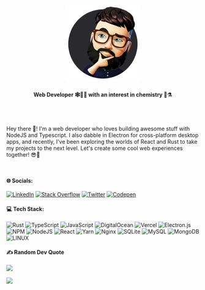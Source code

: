 
<div align="center">
  <img height="200" src="https://raw.githubusercontent.com/motorlatitude/motorlatitude/master/avatar.png"/>
  <h4>Web Developer 🕸️🧑‍💻 with an interest in chemistry 🧪⚗️</i></h5>
</div>
<br />
<br />

Hey there 👋! I'm a web developer who loves building awesome stuff with NodeJS and Typescript. I also dabble in Electron for cross-platform desktop apps, and recently, I've been exploring the worlds of React and Rust to take my projects to the next level. Let's create some cool web experiences together! 😎🚀

<br />

#### 🌐 Socials:
[![LinkedIn](https://img.shields.io/badge/LinkedIn-%230077B5.svg?style=for-the-badge&logo=linkedin&logoColor=white)](https://linkedin.com/in/lennart-h-829331144) [![Stack Overflow](https://img.shields.io/badge/-Stackoverflow-FE7A16?style=for-the-badge&logo=stack-overflow&logoColor=white)](https://stackoverflow.com/users/926978) [![Twitter](https://img.shields.io/badge/Twitter-%231DA1F2.svg?style=for-the-badge&logo=Twitter&logoColor=white)](https://twitter.com/motorlatitude) [![Codepen](https://img.shields.io/badge/Codepen-000000?style=for-the-badge&logo=codepen&logoColor=white)](https://codepen.io/motorlatitude) 

#### 💻 Tech Stack:
![Rust](https://img.shields.io/badge/rust-%23000000.svg?style=for-the-badge&logo=rust&logoColor=white) ![TypeScript](https://img.shields.io/badge/typescript-%23007ACC.svg?style=for-the-badge&logo=typescript&logoColor=white) ![JavaScript](https://img.shields.io/badge/javascript-%23323330.svg?style=for-the-badge&logo=javascript&logoColor=%23F7DF1E) ![DigitalOcean](https://img.shields.io/badge/DigitalOcean-%230167ff.svg?style=for-the-badge&logo=digitalOcean&logoColor=white) ![Vercel](https://img.shields.io/badge/vercel-%23000000.svg?style=for-the-badge&logo=vercel&logoColor=white) ![Electron.js](https://img.shields.io/badge/Electron-191970?style=for-the-badge&logo=Electron&logoColor=white) ![NPM](https://img.shields.io/badge/NPM-%23000000.svg?style=for-the-badge&logo=npm&logoColor=white) ![NodeJS](https://img.shields.io/badge/node.js-6DA55F?style=for-the-badge&logo=node.js&logoColor=white) ![React](https://img.shields.io/badge/react-%2320232a.svg?style=for-the-badge&logo=react&logoColor=%2361DAFB) ![Yarn](https://img.shields.io/badge/yarn-%232C8EBB.svg?style=for-the-badge&logo=yarn&logoColor=white) ![Nginx](https://img.shields.io/badge/nginx-%23009639.svg?style=for-the-badge&logo=nginx&logoColor=white) ![SQLite](https://img.shields.io/badge/sqlite-%2307405e.svg?style=for-the-badge&logo=sqlite&logoColor=white) ![MySQL](https://img.shields.io/badge/mysql-%2300f.svg?style=for-the-badge&logo=mysql&logoColor=white) ![MongoDB](https://img.shields.io/badge/MongoDB-%234ea94b.svg?style=for-the-badge&logo=mongodb&logoColor=white) ![LINUX](https://img.shields.io/badge/Linux-FCC624?style=for-the-badge&logo=linux&logoColor=black)

<!--
#### 📊 GitHub Stats:
![](https://github-readme-stats.vercel.app/api?username=motorlatitude&theme=dark&hide_border=true&include_all_commits=true&count_private=true)
![](https://github-readme-streak-stats.herokuapp.com/?user=motorlatitude&theme=dark&hide_border=true)
![](https://github-readme-stats.vercel.app/api/top-langs/?username=motorlatitude&theme=dark&hide_border=true&include_all_commits=true&count_private=true&layout=compact)
-->

#### ✍️ Random Dev Quote
![](https://quotes-github-readme.vercel.app/api?type=horizontal&theme=dark)

[![](https://visitcount.itsvg.in/api?id=motorlatitude&icon=0&color=0)](https://visitcount.itsvg.in)

<!-- Proudly created with GPRM ( https://gprm.itsvg.in ) -->
